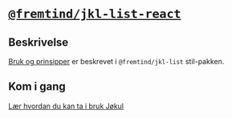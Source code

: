 # [`@fremtind/jkl-list-react`](https://fremtind.github.io/jokul/components/list/)

## Beskrivelse

[Bruk og prinsipper](https://fremtind.github.io/jokul/components/list/) er beskrevet i `@fremtind/jkl-list` stil-pakken.

## Kom i gang

[Lær hvordan du kan ta i bruk Jøkul](https://fremtind.github.io/jokul/developer/getting-started/)
